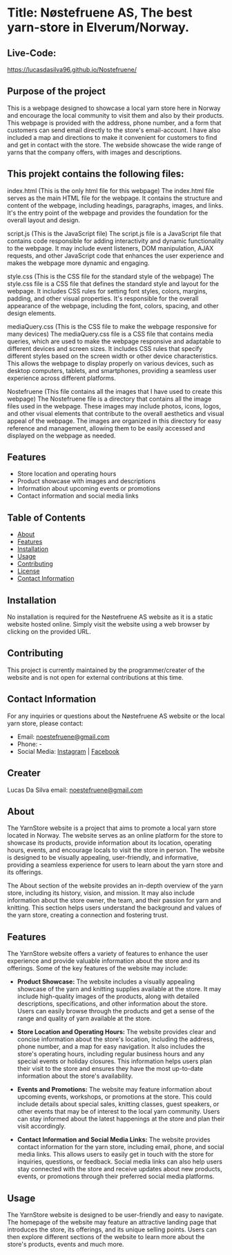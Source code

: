 # Title: Nøstefruene AS, The best yarn-store in Elverum/Norway.

## Live-Code:
https://lucasdasilva96.github.io/Nostefruene/

## Purpose of the project

This is a webpage designed to showcase a local yarn store here in Norway and encourage the local community to visit them and also by
their products.
This webpage is provided with the address, phone number, and a form that customers can send email directly to the store's email-account. I have also included a map
and directions to make it convenient for customers to find and get in contact with the store.
The webside showcase the wide range of yarns that the company offers, with images and descriptions.

## This projekt contains the following files:

index.html (This is the only html file for this webpage)
The index.html file serves as the main HTML file for the webpage. It contains the structure and content of the webpage, including headings, paragraphs, images, and links. It's the entry point of the webpage and provides the foundation for the overall layout and design.

script.js (This is the JavaScript file)
The script.js file is a JavaScript file that contains code responsible for adding interactivity and dynamic functionality to the webpage. It may include event listeners, DOM manipulation, AJAX requests, and other JavaScript code that enhances the user experience and makes the webpage more dynamic and engaging.

style.css (This is the CSS file for the standard style of the webpage)
The style.css file is a CSS file that defines the standard style and layout for the webpage. It includes CSS rules for setting font styles, colors, margins, padding, and other visual properties. It's responsible for the overall appearance of the webpage, including the font, colors, spacing, and other design elements.

mediaQuery.css (This is the CSS file to make the webpage responsive for many devices)
The mediaQuery.css file is a CSS file that contains media queries, which are used to make the webpage responsive and adaptable to different devices and screen sizes. It includes CSS rules that specify different styles based on the screen width or other device characteristics. This allows the webpage to display properly on various devices, such as desktop computers, tablets, and smartphones, providing a seamless user experience across different platforms.

Nostefruene (This file contains all the images that I have used to create this webpage)
The Nostefruene file is a directory that contains all the image files used in the webpage. These images may include photos, icons, logos, and other visual elements that contribute to the overall aesthetics and visual appeal of the webpage. The images are organized in this directory for easy reference and management, allowing them to be easily accessed and displayed on the webpage as needed.

## Features

- Store location and operating hours
- Product showcase with images and descriptions
- Information about upcoming events or promotions
- Contact information and social media links

## Table of Contents

- [About](#about)
- [Features](#features)
- [Installation](#installation)
- [Usage](#usage)
- [Contributing](#contributing)
- [License](#license)
- [Contact Information](#contact-information)

## Installation

No installation is required for the Nøstefruene AS website as it is a static website hosted online. Simply visit the website using a web browser by clicking on the provided URL.

## Contributing

This project is currently maintained by the programmer/creater of the website and is not open for external contributions at this time.


## Contact Information

For any inquiries or questions about the Nøstefruene AS website or the local yarn store, please contact:

- Email: [noestefruene@gmail.com](mailto:noestefruene@gmail.com)
- Phone: -
- Social Media: [Instagram](https://www.instagram.com/nostefruene/) | [Facebook](https://www.facebook.com/Nostefruene/)

## Creater

Lucas Da Silva
email: noestefruene@gmail.com

## About

The YarnStore website is a project that aims to promote a local yarn store located in Norway. The website serves as an online platform for the store to showcase its products, provide information about its location, operating hours, events, and encourage locals to visit the store in person. The website is designed to be visually appealing, user-friendly, and informative, providing a seamless experience for users to learn about the yarn store and its offerings.

The About section of the website provides an in-depth overview of the yarn store, including its history, vision, and mission. It may also include information about the store owner, the team, and their passion for yarn and knitting. This section helps users understand the background and values of the yarn store, creating a connection and fostering trust.

## Features

The YarnStore website offers a variety of features to enhance the user experience and provide valuable information about the store and its offerings. Some of the key features of the website may include:

- **Product Showcase:** The website includes a visually appealing showcase of the yarn and knitting supplies available at the store. It may include high-quality images of the products, along with detailed descriptions, specifications, and other information about the store. Users can easily browse through the products and get a sense of the range and quality of yarn available at the store.

- **Store Location and Operating Hours:** The website provides clear and concise information about the store's location, including the address, phone number, and a map for easy navigation. It also includes the store's operating hours, including regular business hours and any special events or holiday closures. This information helps users plan their visit to the store and ensures they have the most up-to-date information about the store's availability.

- **Events and Promotions:** The website may feature information about upcoming events, workshops, or promotions at the store. This could include details about special sales, knitting classes, guest speakers, or other events that may be of interest to the local yarn community. Users can stay informed about the latest happenings at the store and plan their visit accordingly.

- **Contact Information and Social Media Links:** The website provides contact information for the yarn store, including email, phone, and social media links. This allows users to easily get in touch with the store for inquiries, questions, or feedback. Social media links can also help users stay connected with the store and receive updates about new products, events, or promotions through their preferred social media platforms.

## Usage

The YarnStore website is designed to be user-friendly and easy to navigate. The homepage of the website may feature an attractive landing page that introduces the store, its offerings, and its unique selling points. Users can then explore different sections of the website to learn more about the store's products, events and much more.
